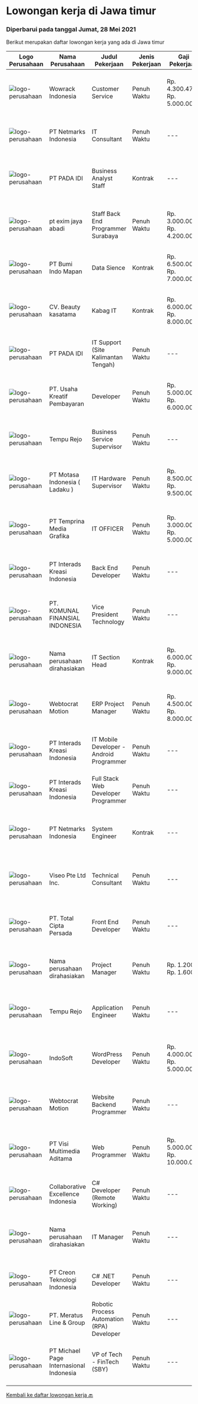 
  # Lowongan kerja di Jawa timur

  ### Diperbarui pada tanggal Jumat, 28 Mei 2021

  Berikut merupakan daftar lowongan kerja yang ada di Jawa timur

  |Logo Perusahaan | Nama Perusahaan | Judul Pekerjaan | Jenis Pekerjaan | Gaji Pekerjaan | Lokasi | Deskripsi | Tanggal diunggah | Pranala |
  | -------------- | --------------- | --------------- | --------- | --------- | -------------- | ------- | ----------- | ----------- |
  |![logo-perusahaan](https://image-service-cdn.seek.com.au/d075fc91208a31c23e7df3eb10274258436fafe8/ee4dce1061f3f616224767ad58cb2fc751b8d2dc)|Wowrack Indonesia|Customer Service|Penuh Waktu|Rp. 4.300.479-Rp. 5.000.000|Surabaya|Wowrack Indonesia are needed :6 Customer Service Staff2-3 Customer Service QAResponsibilities : Answering inquiries from clients to address their...|Kamis, 27 Mei 2021|https://www.jobstreet.co.id/id/job/customer-service-3539658?token=0~5426f0dd-ee20-48b2-99d9-65f3c08ae051&sectionRank=1&jobId=jobstreet-id-job-3539658|
|![logo-perusahaan](https://image-service-cdn.seek.com.au/70d04e3ce9db8d3018f940c9b7350b25d6c5e04b/ee4dce1061f3f616224767ad58cb2fc751b8d2dc)|PT Netmarks Indonesia|IT Consultant|Penuh Waktu|---|Sidoarjo|Job Desk: As an IT Consultant, you will be part of Sales Team Responsible to analyze and diagnosing customer problem or customer business need...|Kamis, 27 Mei 2021|https://www.jobstreet.co.id/id/job/it-consultant-3539800?token=0~5426f0dd-ee20-48b2-99d9-65f3c08ae051&sectionRank=2&jobId=jobstreet-id-job-3539800|
|![logo-perusahaan](https://image-service-cdn.seek.com.au/d01af084d8ecf1b1d915c59808d1d68012b17608/ee4dce1061f3f616224767ad58cb2fc751b8d2dc)|PT PADA IDI|Business Analyst Staff|Kontrak|---|Jawa Timur|Job Description : Work with key stakeholders from Finanace, Accounting, Marketing and Production teams to deliver strategy and monitor implementation...|Kamis, 27 Mei 2021|https://www.jobstreet.co.id/id/job/business-analyst-staff-3540424?token=0~5426f0dd-ee20-48b2-99d9-65f3c08ae051&sectionRank=3&jobId=jobstreet-id-job-3540424|
|![logo-perusahaan](https://us.123rf.com/450wm/pavelstasevich/pavelstasevich1811/pavelstasevich181101027/112815900-stock-vector-no-image-available-icon-flat-vector.jpg?ver=6)|pt exim jaya abadi|Staff Back End Programmer Surabaya|Penuh Waktu|Rp. 3.000.000-Rp. 4.200.000|Surabaya|Candidate must possess at least a Bachelor's Degree in ComputerScience/Information Technology or equivalentAt least 1 year of related experiences...|Jumat, 28 Mei 2021|https://www.jobstreet.co.id/id/job/staff-back-end-programmer-surabaya-3540717?token=0~5426f0dd-ee20-48b2-99d9-65f3c08ae051&sectionRank=4&jobId=jobstreet-id-job-3540717|
|![logo-perusahaan](https://image-service-cdn.seek.com.au/c706466b72b7655183aa5c3567707d6780eccd67/ee4dce1061f3f616224767ad58cb2fc751b8d2dc)|PT Bumi Indo Mapan|Data Sience|Kontrak|Rp. 6.500.000-Rp. 7.000.000|Surabaya|Requirment : Berusia 25 - 35 tahun Kandidat harus memiliki setidaknya Gelar Sarjana di Ilmu Komputer/Teknologi Informasi atau setara. Setidaknya...|Kamis, 27 Mei 2021|https://www.jobstreet.co.id/id/job/data-sience-3539629?token=0~5426f0dd-ee20-48b2-99d9-65f3c08ae051&sectionRank=5&jobId=jobstreet-id-job-3539629|
|![logo-perusahaan](https://image-service-cdn.seek.com.au/7d1b47ae9aaef0f73e0289c403b88624bd8dfcdf/ee4dce1061f3f616224767ad58cb2fc751b8d2dc)|CV. Beauty kasatama|Kabag IT|Kontrak|Rp. 6.000.000-Rp. 8.000.000|Jawa Timur|Tugas dan Tanggung Jawab Bertanggung jawab dan melakukan pengawasan terhadap segala kegiatan terkait IT di perusahaan (hardware, software, networking,...|Kamis, 27 Mei 2021|https://www.jobstreet.co.id/id/job/kabag-it-3539760?token=0~5426f0dd-ee20-48b2-99d9-65f3c08ae051&sectionRank=6&jobId=jobstreet-id-job-3539760|
|![logo-perusahaan](https://image-service-cdn.seek.com.au/d01af084d8ecf1b1d915c59808d1d68012b17608/ee4dce1061f3f616224767ad58cb2fc751b8d2dc)|PT PADA IDI|IT Support (Site Kalimantan Tengah)|Penuh Waktu|---|Jawa Timur|Kualifikasi Jabatan :  Pendidikan Minimal D3-S1, diutamakan jurusan Teknik Komputer/Teknik Informatika Pengalaman kerja minimal 2 tahun Diutamakan...|Kamis, 27 Mei 2021|https://www.jobstreet.co.id/id/job/it-support-site-kalimantan-tengah-3540435?token=0~5426f0dd-ee20-48b2-99d9-65f3c08ae051&sectionRank=7&jobId=jobstreet-id-job-3540435|
|![logo-perusahaan](https://image-service-cdn.seek.com.au/aa0209764981d048b2c2a22a7ace434f6c54ae2c/ee4dce1061f3f616224767ad58cb2fc751b8d2dc)|PT. Usaha Kreatif Pembayaran|Developer|Penuh Waktu|Rp. 5.000.000-Rp. 6.000.000|Surabaya|Requirement : Diutamakan lulusan s1 jurusan Sistem Informasi, Teknik Informatika, Computer Science, atau jurusan sejenis lainnya. Memiliki pengalaman...|Kamis, 27 Mei 2021|https://www.jobstreet.co.id/id/job/developer-3531353?token=0~5426f0dd-ee20-48b2-99d9-65f3c08ae051&sectionRank=8&jobId=jobstreet-id-job-3531353|
|![logo-perusahaan](https://image-service-cdn.seek.com.au/8932e17cb34d89f6929d34387320dc9282a595ab/ee4dce1061f3f616224767ad58cb2fc751b8d2dc)|Tempu Rejo|Business Service Supervisor|Penuh Waktu|---|Jember|Job Descriptions : Overseeing information technology that emphasizes treating IT offerings as part of the larger company strategy, and provisioning IT...|Kamis, 27 Mei 2021|https://www.jobstreet.co.id/id/job/business-service-supervisor-3531449?token=0~5426f0dd-ee20-48b2-99d9-65f3c08ae051&sectionRank=9&jobId=jobstreet-id-job-3531449|
|![logo-perusahaan](https://image-service-cdn.seek.com.au/ef792aee08f3d5d83aca1095e9baac564fd90a10/ee4dce1061f3f616224767ad58cb2fc751b8d2dc)|PT Motasa Indonesia ( Ladaku )|IT Hardware Supervisor|Penuh Waktu|Rp. 8.500.000-Rp. 9.500.000|Mojokerto|Kualifikasi : Pendidikan S1 Jurusan Teknik Informatika / Teknik Komputer Pengalaman Minimal 2 pada posisi IT Hardware Supervisor Usia Maksimal 32...|Jumat, 28 Mei 2021|https://www.jobstreet.co.id/id/job/it-hardware-supervisor-3540753?token=0~5426f0dd-ee20-48b2-99d9-65f3c08ae051&sectionRank=10&jobId=jobstreet-id-job-3540753|
|![logo-perusahaan](https://image-service-cdn.seek.com.au/12a27d200308a223ffd8b9a9c2a47d1f7c3191be/ee4dce1061f3f616224767ad58cb2fc751b8d2dc)|PT Temprina Media Grafika|IT OFFICER|Penuh Waktu|Rp. 3.000.000-Rp. 5.000.000|Malang|Kriteria :- Sarjana IT- Mahir HTML,CSS,Javascript- Berpengalaman menggunakan CSS Preprocessors- Berpengalaman menggunakan CSS Framework -...|Selasa, 25 Mei 2021|https://www.jobstreet.co.id/id/job/it-officer-3538140?token=0~5426f0dd-ee20-48b2-99d9-65f3c08ae051&sectionRank=11&jobId=jobstreet-id-job-3538140|
|![logo-perusahaan](https://image-service-cdn.seek.com.au/d3c6581a5bb843bfcd0acb79f0960f8b3151919d/ee4dce1061f3f616224767ad58cb2fc751b8d2dc)|PT Interads Kreasi Indonesia|Back End Developer|Penuh Waktu|---|Surabaya|We are looking for young and creative talents who are willing to grow and success as a team.  Requirements: Bachelor Degree in Computer...|Jumat, 28 Mei 2021|https://www.jobstreet.co.id/id/job/back-end-developer-3540547?token=0~5426f0dd-ee20-48b2-99d9-65f3c08ae051&sectionRank=12&jobId=jobstreet-id-job-3540547|
|![logo-perusahaan](https://image-service-cdn.seek.com.au/31a76607a3b6cf969e337f7c6a70415dde796115/ee4dce1061f3f616224767ad58cb2fc751b8d2dc)|PT. KOMUNAL FINANSIAL INDONESIA|Vice President Technology|Penuh Waktu|---|Surabaya|Candidate must possess at least Bachelor's Degree, Master's Degree/Post Graduate Degree in Engineering (Computer/Telecommunication), Engineering...|Jumat, 28 Mei 2021|https://www.jobstreet.co.id/id/job/vice-president-technology-3540632?token=0~5426f0dd-ee20-48b2-99d9-65f3c08ae051&sectionRank=13&jobId=jobstreet-id-job-3540632|
|![logo-perusahaan](https://us.123rf.com/450wm/pavelstasevich/pavelstasevich1811/pavelstasevich181101027/112815900-stock-vector-no-image-available-icon-flat-vector.jpg?ver=6)|Nama perusahaan dirahasiakan|IT Section Head|Kontrak|Rp. 6.000.000-Rp. 9.000.000|Jawa Timur|Responsibilites : Control and Monitoring Server Running and Traffic Support and standarize Hardware to support all departments Networking control and...|Selasa, 25 Mei 2021|https://www.jobstreet.co.id/id/job/it-section-head-3538212?token=0~5426f0dd-ee20-48b2-99d9-65f3c08ae051&sectionRank=14&jobId=jobstreet-id-job-3538212|
|![logo-perusahaan](https://image-service-cdn.seek.com.au/266cdb1b6633777975f7e16ec233144d07cf3b39/ee4dce1061f3f616224767ad58cb2fc751b8d2dc)|Webtocrat Motion|ERP Project Manager|Penuh Waktu|Rp. 4.500.000-Rp. 8.000.000|Surabaya|Candidate must possess at least a Computer Science/Information System/Economics/Accounting or equivalent Required skill(s): ERP SAP / Odoo / other ERP...|Rabu, 26 Mei 2021|https://www.jobstreet.co.id/id/job/erp-project-manager-3529322?token=0~5426f0dd-ee20-48b2-99d9-65f3c08ae051&sectionRank=15&jobId=jobstreet-id-job-3529322|
|![logo-perusahaan](https://image-service-cdn.seek.com.au/d3c6581a5bb843bfcd0acb79f0960f8b3151919d/ee4dce1061f3f616224767ad58cb2fc751b8d2dc)|PT Interads Kreasi Indonesia|IT Mobile Developer - Android Programmer|Penuh Waktu|---|Jawa Timur|We are looking for young and creative talents who are willing to grow and success as a team.  Requirements: Bachelor Degree in Computer...|Jumat, 28 Mei 2021|https://www.jobstreet.co.id/id/job/it-mobile-developer-android-programmer-3540530?token=0~5426f0dd-ee20-48b2-99d9-65f3c08ae051&sectionRank=16&jobId=jobstreet-id-job-3540530|
|![logo-perusahaan](https://image-service-cdn.seek.com.au/d3c6581a5bb843bfcd0acb79f0960f8b3151919d/ee4dce1061f3f616224767ad58cb2fc751b8d2dc)|PT Interads Kreasi Indonesia|Full Stack Web Developer Programmer|Penuh Waktu|---|Surabaya|We are looking for young and creative talents who are willing to grow and success as a team.  Requirements: Bachelor Degree in Computer...|Jumat, 28 Mei 2021|https://www.jobstreet.co.id/id/job/full-stack-web-developer-programmer-3540542?token=0~5426f0dd-ee20-48b2-99d9-65f3c08ae051&sectionRank=17&jobId=jobstreet-id-job-3540542|
|![logo-perusahaan](https://image-service-cdn.seek.com.au/70d04e3ce9db8d3018f940c9b7350b25d6c5e04b/ee4dce1061f3f616224767ad58cb2fc751b8d2dc)|PT Netmarks Indonesia|System Engineer|Kontrak|---|Sidoarjo|Candidate at least SMK IT or Diploma or Bachelor's Degree in Engineering (Computer/Information Technology) At least 1 year of working experience as a...|Kamis, 27 Mei 2021|https://www.jobstreet.co.id/id/job/system-engineer-3539723?token=0~5426f0dd-ee20-48b2-99d9-65f3c08ae051&sectionRank=18&jobId=jobstreet-id-job-3539723|
|![logo-perusahaan](https://image-service-cdn.seek.com.au/ae92c934ba4aed83f941858dd6a08de8acbf7ad6/ee4dce1061f3f616224767ad58cb2fc751b8d2dc)|Viseo Pte Ltd Inc.|Technical Consultant|Penuh Waktu|---|Surabaya|Responsibilities Designing, coding and unit/integration testing Debugging and troubleshooting code related issues. Producing unit test plans and well...|Selasa, 25 Mei 2021|https://www.jobstreet.co.id/id/job/technical-consultant-8561100/origin/sg?token=0~5426f0dd-ee20-48b2-99d9-65f3c08ae051&sectionRank=19&jobId=jobstreet-sg-job-8561100|
|![logo-perusahaan](https://image-service-cdn.seek.com.au/863991fadd0a037c0ec361e955c8bd4ab9660525/ee4dce1061f3f616224767ad58cb2fc751b8d2dc)|PT. Total Cipta Persada|Front End Developer|Penuh Waktu|---|Surabaya|Key Responsibilities : Developing modular user interfaces / components for web-based cloud software Developing responsive website user interfaces...|Rabu, 26 Mei 2021|https://www.jobstreet.co.id/id/job/front-end-developer-3528476?token=0~5426f0dd-ee20-48b2-99d9-65f3c08ae051&sectionRank=20&jobId=jobstreet-id-job-3528476|
|![logo-perusahaan](https://us.123rf.com/450wm/pavelstasevich/pavelstasevich1811/pavelstasevich181101027/112815900-stock-vector-no-image-available-icon-flat-vector.jpg?ver=6)|Nama perusahaan dirahasiakan|Project Manager|Penuh Waktu|Rp. 1.200-Rp. 1.600|Jawa Timur|Candidate must possess at least a Bachelor's Degree, Post Graduate Diploma, Professional Degree, Master's Degree, Others or equivalent. Required...|Rabu, 26 Mei 2021|https://www.jobstreet.co.id/id/job/project-manager-8544433/origin/sg?token=0~5426f0dd-ee20-48b2-99d9-65f3c08ae051&sectionRank=21&jobId=jobstreet-sg-job-8544433|
|![logo-perusahaan](https://image-service-cdn.seek.com.au/8932e17cb34d89f6929d34387320dc9282a595ab/ee4dce1061f3f616224767ad58cb2fc751b8d2dc)|Tempu Rejo|Application Engineer|Penuh Waktu|---|Jember|Develop Applications, Improve Existing Software, Provide Technical Support, Assess Business User's Requirement.Job Requirements: Minimum S1 in...|Kamis, 27 Mei 2021|https://www.jobstreet.co.id/id/job/application-engineer-3531397?token=0~5426f0dd-ee20-48b2-99d9-65f3c08ae051&sectionRank=22&jobId=jobstreet-id-job-3531397|
|![logo-perusahaan](https://image-service-cdn.seek.com.au/fbd57a90b36e6d6fe13c8e714c23f2e07616d0cb/ee4dce1061f3f616224767ad58cb2fc751b8d2dc)|IndoSoft|WordPress Developer|Penuh Waktu|Rp. 4.000.000-Rp. 5.000.000|Malang|We are looking for Word Press Developer (not Word Press installer or just user). Responsibilities Candidate responsibilities: Install a standard set...|Rabu, 26 Mei 2021|https://www.jobstreet.co.id/id/job/wordpress-developer-3530090?token=0~5426f0dd-ee20-48b2-99d9-65f3c08ae051&sectionRank=23&jobId=jobstreet-id-job-3530090|
|![logo-perusahaan](https://image-service-cdn.seek.com.au/266cdb1b6633777975f7e16ec233144d07cf3b39/ee4dce1061f3f616224767ad58cb2fc751b8d2dc)|Webtocrat Motion|Website Backend Programmer|Penuh Waktu|---|Surabaya|Flexible Time Attendance (40 Hours / Week) Candidate must possess at least a Computer Science/Information Technology or equivalent Required skill(s):...|Rabu, 26 Mei 2021|https://www.jobstreet.co.id/id/job/website-backend-programmer-3529324?token=0~5426f0dd-ee20-48b2-99d9-65f3c08ae051&sectionRank=24&jobId=jobstreet-id-job-3529324|
|![logo-perusahaan](https://image-service-cdn.seek.com.au/77d5dc00becab49233feb1de82d916f236fba28a/ee4dce1061f3f616224767ad58cb2fc751b8d2dc)|PT Visi Multimedia Aditama|Web Programmer|Penuh Waktu|Rp. 5.000.000-Rp. 10.000.000|Jawa Timur|Requirements: Candidate must possess at least a Diploma, Bachelor's Degree, Art/ Design/ Creative Multimedia, Computer Science/Information Technology,...|Jumat, 28 Mei 2021|https://www.jobstreet.co.id/id/job/web-programmer-3540792?token=0~5426f0dd-ee20-48b2-99d9-65f3c08ae051&sectionRank=25&jobId=jobstreet-id-job-3540792|
|![logo-perusahaan](https://image-service-cdn.seek.com.au/7145b1ba6bc0dbd678e2bf86d776dd2b1b9b81f6/ee4dce1061f3f616224767ad58cb2fc751b8d2dc)|Collaborative Excellence Indonesia|C# Developer (Remote Working)|Penuh Waktu|---|Jawa Timur|Responsibilities: Design, coding, and testing of modules for various components of our product framework Capable of understanding and delivering...|Rabu, 26 Mei 2021|https://www.jobstreet.co.id/id/job/c-developer-remote-working-3530998?token=0~5426f0dd-ee20-48b2-99d9-65f3c08ae051&sectionRank=26&jobId=jobstreet-id-job-3530998|
|![logo-perusahaan](https://us.123rf.com/450wm/pavelstasevich/pavelstasevich1811/pavelstasevich181101027/112815900-stock-vector-no-image-available-icon-flat-vector.jpg?ver=6)|Nama perusahaan dirahasiakan|IT Manager|Penuh Waktu|---|Jawa Timur|Pendidikan minimal S1 segala jurusan Memiliki pengetahuan mengenai PHP dan bahasa pemrograman lainnya atau menguasai jaringan Gaji negotiable...|Selasa, 25 Mei 2021|https://www.jobstreet.co.id/id/job/it-manager-3537839?token=0~5426f0dd-ee20-48b2-99d9-65f3c08ae051&sectionRank=27&jobId=jobstreet-id-job-3537839|
|![logo-perusahaan](https://image-service-cdn.seek.com.au/78901259d4decf231e925fe499347bc599591a6f/ee4dce1061f3f616224767ad58cb2fc751b8d2dc)|PT Creon Teknologi Indonesia|C# .NET Developer|Penuh Waktu|---|Surabaya|Job Responsibilities: Involved in all phases of the software development life cycle – from requirements analysis, development, testing and...|Rabu, 26 Mei 2021|https://www.jobstreet.co.id/id/job/c-net-developer-3530225?token=0~5426f0dd-ee20-48b2-99d9-65f3c08ae051&sectionRank=28&jobId=jobstreet-id-job-3530225|
|![logo-perusahaan](https://image-service-cdn.seek.com.au/b01967b2e29b6583b9f8d42d9633f4c1f0e8543b/ee4dce1061f3f616224767ad58cb2fc751b8d2dc)|PT. Meratus Line & Group|Robotic Process Automation (RPA) Developer|Penuh Waktu|---|Surabaya|We are looking for RPA Developers to join our team of highly professional Software Developers. To be successful, you’ll need experience in...|Selasa, 25 Mei 2021|https://www.jobstreet.co.id/id/job/robotic-process-automation-rpa-developer-3527608?token=0~5426f0dd-ee20-48b2-99d9-65f3c08ae051&sectionRank=29&jobId=jobstreet-id-job-3527608|
|![logo-perusahaan](https://image-service-cdn.seek.com.au/6f9556b46c1b5cc7aedf100dfc0ed24c4de1fe86/ee4dce1061f3f616224767ad58cb2fc751b8d2dc)|PT Michael Page Internasional Indonesia|VP of Tech - FinTech (SBY)|Penuh Waktu|---|Surabaya|As the VP of Technology, you will work closely with the CTO to define tech vision and strategy for development methodologies. Client Details Our...|Selasa, 25 Mei 2021|https://www.jobstreet.co.id/id/job/vp-of-tech-fintech-sby-3537873?token=0~5426f0dd-ee20-48b2-99d9-65f3c08ae051&sectionRank=30&jobId=jobstreet-id-job-3537873|


  [Kembali ke daftar lowongan kerja 🔙](../README.md#daftar-lowongan-kerja)
  